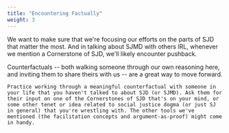 ```yaml
---
title: "Encountering Factually"
weight: 3
---
```


We want to make sure that we're focusing our efforts on the parts of SJD that matter the most. And in talking about SJMD with others IRL, whenever we mention a Cornerstone of SJD, we'll likely encounter pushback.

Counterfactuals -- both walking someone through our own reasoning here, and inviting them to share theirs with us -- are a great way to move forward.

```
Practice working through a meaningful counterfactual with someone in your life that you haven't talked to about SJD (or SJMD). Ask them for their input on one of the Cornerstones of SJD that's on your mind, or some other tenet or idea related to social justice dogma (or just SJ in general) that you're wrestling with. The other tools we've mentioned (the facilitation concepts and argument-as-proof) might come in handy.
```
